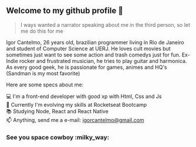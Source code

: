 <h2> Welcome to my github profile 👋 </h2>

<blockquote> I ways wanted a narrator speaking about me in the third person, so let me do this for me </blockquote>

Igor Cantelmo, 26 years old, brazilian programmer living in Rio de Janeiro and student of Computer Science at UERJ.
He loves cult movies but sometimes just want to see some action and trash comedys just for fun. 
Ex-Indie rocker and frustrated musician, he tries to play guitar and harmonica.
As every good geek, he is passionate for games, animes and HQ's (Sandman is my most favorite)

Here are some specs about me:

:computer: I'm a front-end developer with good xp with Html, Css and Js <br>
:rocket: Currently I'm evolving my skills at Rocketseat Bootcamp <br>
:books: Studying Node, React and React Native <br>
:mailbox: Anything, send me a e-mail: igorcantelmo@gmail.com <br>


<h3> See you space cowboy :milky_way: </h3>
